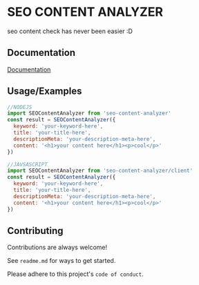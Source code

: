# SEO CONTENT ANALYZER

seo content check has never been easier :D

## Documentation

[Documentation](https://github.com/wahyunurarizky/seo-content-analyzer)

## Usage/Examples

```javascript
//NODEJS
import SEOContentAnalyzer from 'seo-content-analyzer'
const result = SEOContentAnalyzer({
  keyword: 'your-keyword-here',
  title: 'your-title-here',
  descriptionMeta: 'your-description-meta-here',
  content: '<h1>your content here</h1><p>cool</p>'
})

//JAVSASCRIPT
import SEOContentAnalyzer from 'seo-content-analyzer/client'
const result = SEOContentAnalyzer({
  keyword: 'your-keyword-here',
  title: 'your-title-here',
  descriptionMeta: 'your-description-meta-here',
  content: '<h1>your content here</h1><p>cool</p>'
})
```

## Contributing

Contributions are always welcome!

See `readme.md` for ways to get started.

Please adhere to this project's `code of conduct`.
